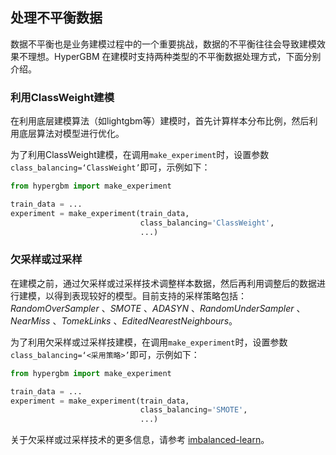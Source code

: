 ## 处理不平衡数据

数据不平衡也是业务建模过程中的一个重要挑战，数据的不平衡往往会导致建模效果不理想。HyperGBM 在建模时支持两种类型的不平衡数据处理方式，下面分别介绍。


### 利用ClassWeight建模

在利用底层建模算法（如lightgbm等）建模时，首先计算样本分布比例，然后利用底层算法对模型进行优化。
 


为了利用ClassWeight建模，在调用`make_experiment`时，设置参数`class_balancing=‘ClassWeight’`即可，示例如下：


```python
from hypergbm import make_experiment

train_data = ...
experiment = make_experiment(train_data,
                             class_balancing='ClassWeight',
                             ...)


```


### 欠采样或过采样

在建模之前，通过欠采样或过采样技术调整样本数据，然后再利用调整后的数据进行建模，以得到表现较好的模型。目前支持的采样策略包括：*RandomOverSampler* 、*SMOTE* 、*ADASYN* 、*RandomUnderSampler* 、*NearMiss* 、*TomekLinks* 、*EditedNearestNeighbours*。

为了利用欠采样或过采样技建模，在调用`make_experiment`时，设置参数`class_balancing=‘<采用策略>’`即可，示例如下：


```python
from hypergbm import make_experiment

train_data = ...
experiment = make_experiment(train_data,
                             class_balancing='SMOTE',
                             ...)


```
 

 关于欠采样或过采样技术的更多信息，请参考 [imbalanced-learn](https://github.com/scikit-learn-contrib/imbalanced-learn)。
 
 